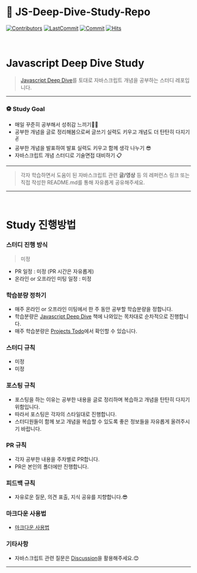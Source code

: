 # 📔 JS-Deep-Dive-Study-Repo

[![Contributors](https://img.shields.io/github/contributors-anon/Javascript-Deep-Dive-Study/JS-Deep-Dive-Study-Repo)](https://github.com/Javascript-Deep-Dive-Study/JS-Deep-Dive-Study-Repo)
[![LastCommit](https://img.shields.io/github/last-commit/Javascript-Deep-Dive-Study/JS-Deep-Dive-Study-Repo)](https://github.com/Javascript-Deep-Dive-Study/JS-Deep-Dive-Study-Repo)
[![Commit](https://img.shields.io/github/commit-activity/w/Javascript-Deep-Dive-Study/JS-Deep-Dive-Study-Repo)](https://github.com/Javascript-Deep-Dive-Study/JS-Deep-Dive-Study-Repo)
[![Hits](https://hits.seeyoufarm.com/api/count/incr/badge.svg?url=https%3A%2F%2Fgithub.com%2Favascript-Deep-Dive-Study%2FJS-Deep-Dive-Study-Repo&count_bg=%23FF8500&title_bg=%23555555&icon=&icon_color=%23E7E7E7&title=hits&edge_flat=false)](https://github.com/Javascript-Deep-Dive-Study/JS-Deep-Dive-Study-Repo)

<br/>

# Javascript Deep Dive Study

> [Javascript Deep Dive](http://www.yes24.com/Product/Goods/92742567?OzSrank=1)를 토대로 자바스크립트 개념을 공부하는 스터디 레포입니다.

---

### ⚽️ Study Goal

- 매일 꾸준히 공부해서 성취감 느끼기💪🏻
- 공부한 개념을 글로 정리해봄으로써 글쓰기 실력도 키우고 개념도 더 탄탄히 다지기✌️
- 공부한 개념을 발표하여 발표 실력도 키우고 함께 생각 나누기 😎
- 자바스크립트 개념 스터디로 기술면접 대비하기 📋

---

> 각자 학습하면서 도움이 된 자바스크립트 관련 **글/영상** 등 의 레퍼런스 링크 또는 직접 작성한 README.md를 통해 자유롭게 공유해주세요.

---

<br/>

# Study 진행방법

### 스터디 진행 방식
> 미정

- PR 일정 : 미정 (PR 시간은 자유롭게)
- 온라인 or 오프라인 미팅 일정 : 미정

### 학습분량 정하기

- 매주 온라인 or 오프라인 미팅에서 한 주 동안 공부할 학습분량을 정합니다.
- 학습분량은 [Javascript Deep Dive](http://www.yes24.com/Product/Goods/92742567?OzSrank=1) 책에 나와있는 목차대로 순차적으로 진행합니다.
- 매주 학습분량은 [Projects Todo](https://github.com/Javascript-Deep-Dive-Study/JS-Deep-Dive-Study-Repo/projects/1)에서 확인할 수 있습니다.

### 스터디 규칙

- 미정
- 미정

### 포스팅 규칙

- 포스팅을 하는 이유는 공부한 내용을 글로 정리하며 복습하고 개념을 탄탄히 다지기 위함입니다.
- 따라서 포스팅은 각자의 스타일대로 진행합니다.
- 스터디원들이 함께 보고 개념을 복습할 수 있도록 좋은 정보들을 자유롭게 올려주시기 바랍니다.

### PR 규칙

- 각자 공부한 내용을 주차별로 PR합니다.
- PR은 본인의 폴더에만 진행합니다.

### 피드백 규칙

- 자유로운 질문, 의견 표출, 지식 공유를 지향합니다.😎

### 마크다운 사용법

- [마크다운 사용법](https://www.markdowntutorial.com/)

### 기타사항
- 자바스크립트 관련 질문은 [Discussion](https://github.com/Javascript-Deep-Dive-Study/JS-Deep-Dive-Study-Repo/discussions/1)을 활용해주세요.😊

---
